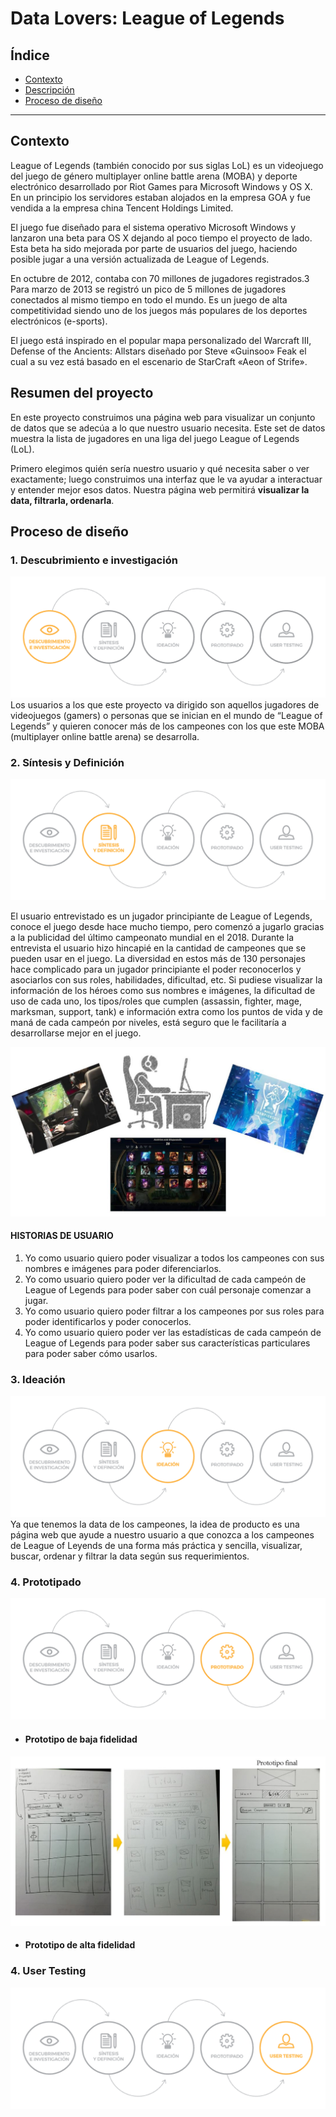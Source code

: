 # Data Lovers: League of Legends

## Índice

* [Contexto](#contexto)
* [Descripción](#resumen-del-proyecto)
* [Proceso de diseño](#proceso-de-diseño)

***

## Contexto
League of Legends (también conocido por sus siglas LoL) es un videojuego del juego de género multiplayer online battle arena (MOBA) y deporte electrónico desarrollado por Riot Games para Microsoft Windows y OS X. En un principio los servidores estaban alojados en la empresa GOA y fue vendida a la empresa china Tencent Holdings Limited.

El juego fue diseñado para el sistema operativo Microsoft Windows y lanzaron una beta para OS X dejando al poco tiempo el proyecto de lado.​ Esta beta ha sido mejorada por parte de usuarios del juego, haciendo posible jugar a una versión actualizada de League of Legends.

En octubre de 2012, contaba con 70 millones de jugadores registrados.3​ Para marzo de 2013 se registró un pico de 5 millones de jugadores conectados al mismo tiempo en todo el mundo. Es un juego de alta competitividad siendo uno de los juegos más populares de los deportes electrónicos (e-sports).

El juego está inspirado en el popular mapa personalizado del Warcraft III, Defense of the Ancients: Allstars diseñado por Steve «Guinsoo» Feak el cual a su vez está basado en el escenario de StarCraft «Aeon of Strife».


## Resumen del proyecto

En este proyecto construimos una página web para visualizar un
conjunto de datos que se adecúa a lo que nuestro usuario necesita. Este set de datos muestra la lista de jugadores en una liga del juego League of Legends (LoL).

Primero elegimos quién sería nuestro usuario y qué
necesita saber o ver exactamente; luego construimos una interfaz que le va ayudar a interactuar y entender mejor esos datos. Nuestra página web permitirá **visualizar la data, filtrarla, ordenarla**.

## Proceso de diseño
### **1. Descubrimiento e investigación**
![picture](src\img\Descubrimiento.png)
Los usuarios a los que este proyecto va dirigido son aquellos jugadores de videojuegos (gamers) o personas que se inician en el mundo de “League of Legends” y quieren conocer más de los campeones con los que este MOBA (multiplayer online battle arena) se desarrolla. 

### **2. Síntesis y Definición**
![picture](src\img\Definicion.png)

El usuario entrevistado es un jugador principiante de League of Legends, conoce el juego desde hace mucho tiempo, pero comenzó a jugarlo gracias a la publicidad del último campeonato mundial en el 2018.  Durante la entrevista el usuario hizo hincapié en la cantidad de campeones que se pueden usar en el juego. La diversidad en estos más de 130 personajes hace complicado para un jugador principiante el poder reconocerlos y asociarlos con sus roles, habilidades, dificultad, etc. Si pudiese visualizar la información de los héroes como sus nombres e imágenes, la dificultad de uso de cada uno, los tipos/roles que cumplen (assassin, fighter, mage, marksman, support, tank) e información extra como los puntos de vida y de maná de cada campeón por niveles, está seguro que le facilitaría a desarrollarse mejor en el juego.

![picture](src\img\arquetipoLOL.jpg)
#### HISTORIAS DE USUARIO
1.  Yo como usuario quiero poder visualizar a todos los campeones con sus nombres e imágenes para poder diferenciarlos.
2.	Yo como usuario quiero poder ver la dificultad de cada campeón de League of Legends para poder saber con cuál personaje comenzar a jugar.
3.	Yo como usuario quiero poder filtrar a los campeones por sus roles para poder identificarlos y poder conocerlos.
4.	Yo como usuario quiero poder ver las estadísticas de cada campeón de League of Legends para poder saber sus características particulares para poder saber cómo usarlos. 


### **3. Ideación**
![picture](src\img\Ideacion.png)
Ya que tenemos la data de los campeones, la idea de producto es una página web que ayude a nuestro usuario a que conozca a los campeones de League of Leyends de una forma más práctica y sencilla, visualizar, buscar, ordenar y filtrar la data según sus requerimientos.

### **4. Prototipado**
![picture](src\img\Prototipado.png)
* #### Prototipo de baja fidelidad
![picture](src\img\prototipo_bf.jpg)

* #### Prototipo de alta fidelidad 

### **4. User Testing**
![picture](src\img\Testing.png)